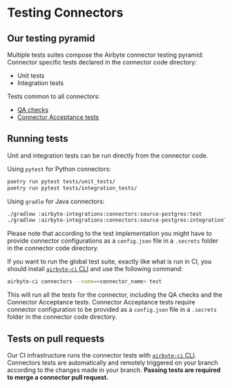 # Testing Connectors

## Our testing pyramid
Multiple tests suites compose the Airbyte connector testing pyramid:
Connector specific tests declared in the connector code directory:
* Unit tests
* Integration tests

Tests common to all connectors:
* [QA checks](https://github.com/airbytehq/airbyte/blob/master/airbyte-ci/connectors/connector_ops/connector_ops/qa_checks.py)
* [Connector Acceptance tests](https://docs.airbyte.com/connector-development/testing-connectors/connector-acceptance-tests-reference/)

## Running tests
Unit and integration tests can be run directly from the connector code.

Using `pytest` for Python connectors:
```bash
poetry run pytest tests/unit_tests/
poetry run pytest tests/integration_tests/
```

Using `gradle` for Java connectors:

```bash
./gradlew :airbyte-integrations:connectors:source-postgres:test
./gradlew :airbyte-integrations:connectors:source-postgres:integrationTestJava
```

Please note that according to the test implementation you might have to provide connector configurations as a `config.json` file in a `.secrets` folder in the connector code directory.


If you want to run the global test suite, exactly like what is run in CI, you should install [`airbyte-ci` CLI](https://github.com/airbytehq/airbyte/blob/master/airbyte-ci/connectors/pipelines/README.md) and use the following command:

```bash
airbyte-ci connectors --name=<connector_name> test
```

This will run all the tests for the connector, including the QA checks and the Connector Acceptance tests.
Connector Acceptance tests require connector configuration to be provided as a `config.json` file in a `.secrets` folder in the connector code directory.


## Tests on pull requests
Our CI infrastructure runs the connector tests with [`airbyte-ci` CLI](https://github.com/airbytehq/airbyte/blob/master/airbyte-ci/connectors/pipelines/README.md). Connectors tests are automatically and remotely triggered on your branch according to the changes made in your branch.
**Passing tests are required to merge a connector pull request.**
